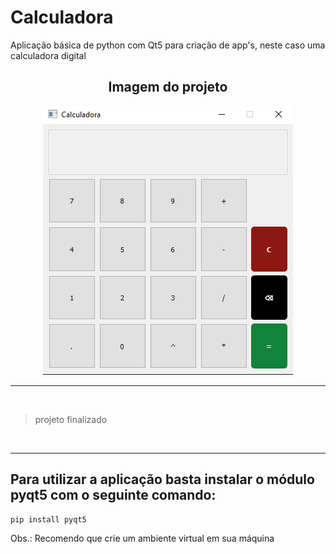 <h1>Calculadora</h1>

<p>Aplicação básica de python com Qt5 para criação de app's, neste caso uma
calculadora digital</p>

<div align=center>

<h2>
Imagem do projeto
</h2>

![imagem_calculadora](./images/image1.png)

</div>

<hr>

<br>

>projeto finalizado

<br>

<hr>

<h2>
Para utilizar a aplicação basta instalar o módulo pyqt5 com o seguinte comando:
</h2>

```
pip install pyqt5
```

<p>Obs.: Recomendo que crie um ambiente virtual em sua máquina</p>